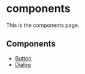 # components

This is the components page.

## Components

- [Button](./button.md)
- [Dialog](./dialog.md)
